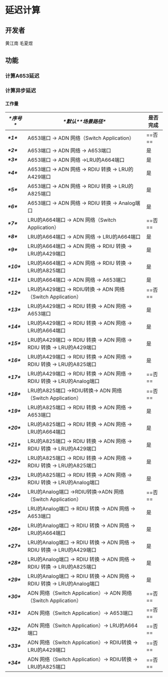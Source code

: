 # 延迟计算

## 开发者

黄江南 毛夏煜

## 功能

### 计算A653延迟





### 计算异步延迟

#### 工作量

| ***\*序号\**** | ***\*默认\*******\*场景路径\****                             | 是否完成 |
| -------------- | ------------------------------------------------------------ | -------- |
| ***\*1\****    | A653端口 → ADN 网络（Switch Application）                    | ==否==   |
| ***\*2\****    | A653端口 → ADN 网络 → A653端口                               | 是   |
| ***\*3\****    | A653端口 → ADN 网络 →LRU的A664端口                           | 是       |
| ***\*4\****    | A653端口 → ADN 网络 → RDIU 转换 → LRU的A429端口              | 是       |
| ***\*5\****    | A653端口 → ADN 网络 → RDIU 转换 → LRU的A825端口              | 是       |
| ***\*6\****    | A653端口 → ADN 网络 → RDIU 转换 → Analog端口                 | 是       |
| ***\*7\****    | LRU的A664端口 → ADN 网络（Switch Application）               | ==否==   |
| ***\*8\****    | LRU的A664端口 → ADN 网络 → LRU的A664端口                     | 是       |
| ***\*9\****    | LRU的A664端口 → ADN 网络 → RDIU 转换 → LRU的A429端口         | 是       |
| ***\*10\****   | LRU的A664端口 → ADN 网络 → RDIU 转换 → LRU的A825端口         | 是       |
| ***\*11\****   | LRU的A664端口 → ADN 网络 → A653端口                          | 是       |
| ***\*12\****   | LRU的A429端口 → RDIU转换 → ADN 网络（Switch Application）    | ==否==   |
| ***\*13\****   | LRU的A429端口 → RDIU 转换 → ADN 网络 → A653端口              | 是       |
| ***\*14\****   | LRU的A429端口 → RDIU 转换 → ADN 网络 → LRU的A664端口         | 是       |
| ***\*15\****   | LRU的A429端口 → RDIU 转换 → ADN 网络 → RDIU 转换 → LRU的A429端口 | 是       |
| ***\*16\****   | LRU的A429端口 → RDIU 转换 → ADN 网络 → RDIU 转换 → LRU的A825端口 | 是       |
| ***\*17\****   | LRU的A429端口 → RDIU 转换 → ADN 网络 → RDIU 转换 → LRU的Analog端口 | ==否==   |
| ***\*18\****   | LRU的A825端口 →RDIU转换→ ADN 网络（Switch Application）      | ==否==   |
| ***\*19\****   | LRU的A825端口 → RDIU 转换 → ADN 网络 → A653端口              | 是       |
| ***\*20\****   | LRU的A825端口 → RDIU 转换 → ADN 网络 → LRU的A664端口         | 是       |
| ***\*21\****   | LRU的A825端口 → RDIU 转换 → ADN 网络 → RDIU 转换 → LRU的A429端口 | 是       |
| ***\*22\****   | LRU的A825端口 → RDIU 转换 → ADN 网络 → RDIU 转换 → LRU的A825端口 | 是       |
| ***\*23\****   | LRU的A825端口 → RDIU 转换 → ADN 网络 → RDIU 转换 → LRU的Analog端口 | 是       |
| ***\*24\****   | LRU的Analog端口 →RDIU转换→ADN 网络（Switch Application）     | ==否==   |
| ***\*25\****   | LRU的Analog端口 → RDIU 转换 → ADN 网络 → A653端口            | 是       |
| ***\*26\****   | LRU的Analog端口 → RDIU 转换 → ADN 网络 → LRU的A664端口       | 是       |
| ***\*27\****   | LRU的Analog端口 → RDIU 转换 → ADN 网络 → RDIU 转换 → LRU的A429端口 | 是       |
| ***\*28\****   | LRU的Analog端口 → RDIU 转换 → ADN 网络 → RDIU 转换 → LRU的A825端口 | 是       |
| ***\*29\****   | LRU的Analog端口 → RDIU 转换 → ADN 网络 → RDIU 转换 → LRU的Analog端口 | 是       |
| ***\*30\****   | ADN 网络（Switch Application）→ ADN 网络（Switch Application） | ==否==   |
| ***\*31\****   | ADN 网络（Switch Application）→ A653端口                     | ==否==   |
| ***\*32\****   | ADN 网络（Switch Application）→ LRU的A664端口                | ==否==   |
| ***\*33\****   | ADN 网络（Switch Application）→ RDIU转换 → LRU的A429端口     | ==否==   |
| ***\*34\****   | ADN 网络（Switch Application）→ RDIU转换 → LRU的A825端口     | ==否==   |

